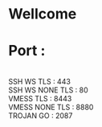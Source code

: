 # Wellcome
# Port :
</br>
SSH WS TLS : 443
</br>
SSH WS NONE TLS : 80
</br>
VMESS TLS : 8443
</br>
VMESS NONE TLS : 8880
</br>
TROJAN GO : 2087
